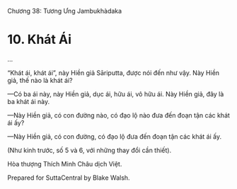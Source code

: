  

Chương 38: Tương Ưng Jambukhàdaka

# 10\. Khát Ái

…

“Khát ái, khát ái”, này Hiền giả Sāriputta, được nói đến như vậy. Này Hiền giả, thế nào là khát ái?

—Có ba ái này, này Hiền giả, dục ái, hữu ái, vô hữu ái. Này Hiền giả, đây là ba khát ái này.

—Này Hiền giả, có con đường nào, có đạo lộ nào đưa đến đoạn tận các khát ái ấy?

—Này Hiền giả, có con đường, có đạo lộ đưa đến đoạn tận các khát ái ấy.

(Như kinh trước, số 5 và 6, với những thay đổi cần thiết).

Hòa thượng Thích Minh Châu dịch Việt.

Prepared for SuttaCentral by Blake Walsh.